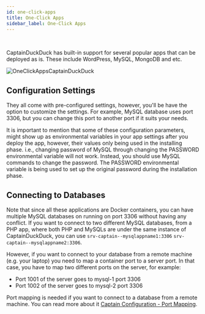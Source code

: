 ```yaml
---
id: one-click-apps
title: One-Click Apps
sidebar_label: One-Click Apps
---
```


<br/>

CaptainDuckDuck has built-in support for several popular apps that can be deployed as is. These include WordPress, MySQL, MongoDB and etc.

![OneClickAppsCaptainDuckDuck](https://i.imgur.com/Tlgbkmy.png)

## Configuration Settings

They all come with pre-configured settings, however, you'll be have the option to customize the settings. For example, MySQL database uses port 3306, but you can change this port to another port if it suits your needs.

It is important to mention that some of these configuration parameters, might show up as environmental variables in your app settings after you deploy the app, however, their values only being used in the installing phase. i.e., changing password of MySQL through changing the PASSWORD environmental variable will not work. Instead, you should use MySQL commands to change the password. The PASSWORD environmental variable is being used to set up the original password during the installation phase.

## Connecting to Databases

Note that since all these applications are Docker containers, you can have multiple MySQL databases on running on port 3306 without having any conflict. If you want to connect to two different MySQL databases, from a PHP app, where both PHP and MySQLs are under the same instance of CaptainDuckDuck, you can use `srv-captain--mysqlappname1:3306` `srv-captain--mysqlappname2:3306`.

However, if you want to connect to your database from a remote machine (e.g. your laptop) you need to map a container port to a server port. In that case, you have to map two different ports on the server, for example:
- Port 1001 of the server goes to mysql-1 port 3306
- Port 1002 of the server goes to mysql-2 port 3306

Port mapping is needed if you want to connect to a database from a remote machine. You can read more about it [Captain Configuration - Port Mapping](app-configuration.md#port-mapping).
